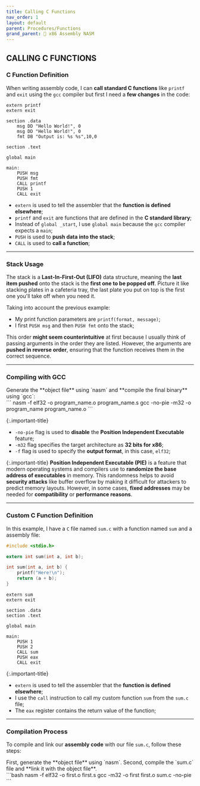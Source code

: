```yaml
---
title: Calling C Functions
nav_order: 1
layout: default
parent: Procedures/Functions
grand_parent: 🔲 x86 Assembly NASM
---
```


## **CALLING C FUNCTIONS**

### **C Function Definition**

When writing assembly code, I can **call standard C functions** like `printf` and `exit` using the `gcc` compiler but first I need a **few changes** in the code:

```
extern printf
extern exit

section .data
	msg DD "Hello World!", 0
	msg DD "Hello World!", 0
	fmt DB "Output is: %s %s",10,0

section .text

global main

main:
	PUSH msg
	PUSH fmt
	CALL printf
	PUSH 1
	CALL exit
```

- `extern` is used to tell the assembler that the **function is defined elsewhere**;
- `printf` and `exit` are functions that are defined in the **C standard library**;
- Instead of `global _start`, I use `global main` because the `gcc` compiler expects a `main`;
- `PUSH` is used to **push data into the stack**;
- `CALL` is used to **call a function**;

----

### **Stack Usage**

The stack is a **Last-In-First-Out (LIFO)** data structure, meaning the **last item pushed** onto the stack is the **first one to be popped off**. Picture it like stacking plates in a cafeteria tray, the last plate you put on top is the first one you'll take off when you need it.

Taking into account the previous example:
- My print function parameters are `printf(format, message)`;
- I first `PUSH msg` and then `PUSH fmt` onto the stack;

This order **might seem counterintuitive** at first because I usually think of passing arguments in the order they are listed. However, the arguments are **pushed in reverse order**, ensuring that the function receives them in the correct sequence.

----

### **Compiling with GCC**

<div class="code-example" markdown="1">
Generate the **object file** using `nasm` and **compile the final binary** using `gcc`:
</div>
```
nasm -f elf32 -o program_name.o program_name.s
gcc -no-pie -m32 -o program_name program_name.o 
```

{:.important-title}
- `-no-pie` flag is used to **disable** the **Position Independent Executable** feature;
- `-m32` flag specifies the target architecture as **32 bits for x86**;
- `-f` flag is used to specify the **output format**, in this case, `elf32`;

{:.important-title}
**Position Independent Executable (PIE)** is a feature that modern operating systems and compilers use to **randomize the base address of executables** in memory. This randomness helps to avoid **security attacks** like buffer overflow by making it difficult for attackers to predict memory layouts. However, in some cases, **fixed addresses** may be needed for **compatibility** or **performance reasons**.

----

### **Custom C Function Definition**

In this example, I have a `C` file named `sum.c` with a function named `sum` and a assembly file:

```c
#include <stdio.h>

extern int sum(int a, int b);

int sum(int a, int b) {
    printf("Here!\n");
    return (a + b);
}
```

```
extern sum
extern exit

section .data
section .text

global main

main:
    PUSH 1
    PUSH 2
    CALL sum
    PUSH eax
    CALL exit
```

{:.important-title}
- `extern` is used to tell the assembler that the **function is defined elsewhere**;
- I use the `call` instruction to call my custom function `sum` from the `sum.c` file;
- The `eax` register contains the return value of the function;

----

### **Compilation Process**

To compile and link our **assembly code** with our file `sum.c`, follow these steps:

<div class="code-example" markdown="1">
First, generate the **object file** using `nasm`. Second, compile the `sum.c` file and **link it with the object file**.
</div>
```bash
nasm -f elf32 -o first.o first.s
gcc -m32 -o first first.o sum.c -no-pie
```